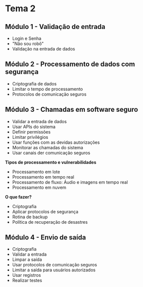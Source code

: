# Tema 2
## Módulo 1 - Validação de entrada
* Login e Senha
* "Não sou robô"
* Validação na entrada de dados
## Módulo 2 - Processamento de dados com segurança
* Criptografia de dados
* Limitar o tempo de processamento
* Protocolos de comunicação seguros
## Módulo 3 - Chamadas em software seguro
* Validar a entrada de dados
* Usar APIs do sistema
* Definir permissões
* Limitar privilégios
* Usar funções com as devidas autorizações
* Monitorar as chamadas do sistema
* Usar canais der comunicação seguros

**Tipos de processamento e vulnerabilidades**
* Processamento em lote
* Processamento em tempo real
* Processamento de fluxo: Áudio e imagens em tempo real
* Processamento em nuvem

**O que fazer?**
* Criptografia
* Aplicar protocolos de segurança
* Rotina de backup
* Política de recuperação de desastres
## Módulo 4 - Envio de saída
* Criptografia
* Validar a entrada
* Limpar a saída
* Usar protocolos de comunicação seguros
* Limitar a saída para usuários autorizados
* Usar registros
* Realizar testes
